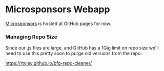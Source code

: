 # Microsponsors Webapp

[Microsponsors](https://microsponsors.io) is hosted at GitHub pages for now.

### Managing Repo Size
Since our .js files are large, and GitHub has a 1Gig limit on repo size we'll need to use this pretty soon to purge old versions from the repo:

https://rtyley.github.io/bfg-repo-cleaner/
